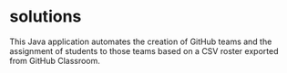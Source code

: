 # solutions

This Java application automates the creation of GitHub teams and the assignment of students to those teams based on a CSV roster exported from GitHub Classroom.

<!-- TODO: 📅 /**/ Uptade este doc -->
